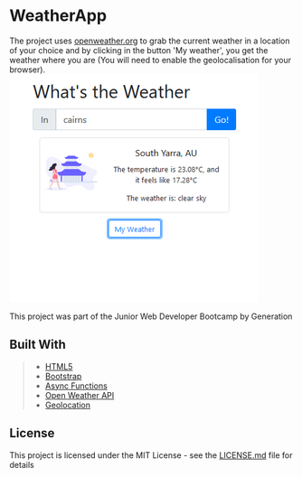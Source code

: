 # WeatherApp

The project uses [openweather.org](https://openweathermap.org/guide) to grab the current weather in a location of your choice and by clicking in the button 'My weather', you get the weather where you are (You will need to enable the geolocalisation for your browser).
![](WeatherApp.PNG)

This project was part of the Junior Web Developer Bootcamp by Generation


## Built With

> - [HTML5](https://developer.mozilla.org/en-US/docs/Web/Guide/HTML/HTML5)
> - [Bootstrap](https://getbootstrap.com/)
> - [Async Functions](https://developer.mozilla.org/en-US/docs/Web/JavaScript/Reference/Statements/async_function)   
> - [Open Weather API](https://openweathermap.org/guide) 
> - [Geolocation](https://w3c.github.io/geolocation-api/#getcurrentposition-method) 



## License

This project is licensed under the MIT License - see the [LICENSE.md](LICENSE.md) file for details

